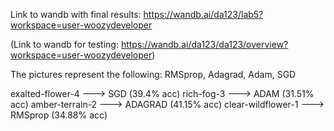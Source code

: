 Link to wandb with final results: https://wandb.ai/da123/lab5?workspace=user-woozydeveloper

(Link to wandb for testing: https://wandb.ai/da123/da123/overview?workspace=user-woozydeveloper)

The pictures represent the following: RMSprop, Adagrad, Adam, SGD

exalted-flower-4    --->  SGD     (39.4% acc)
rich-fog-3          --->  ADAM    (31.51% acc)
amber-terrain-2     --->  ADAGRAD (41.15% acc)
clear-wildflower-1  --->  RMSprop (34.88% acc)